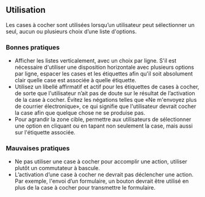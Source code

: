 ## Utilisation
Les cases à cocher sont utilisées lorsqu’un utilisateur peut sélectionner un seul, aucun ou plusieurs choix d’une liste d'options.

### Bonnes pratiques
* Afficher les listes verticalement, avec un choix par ligne. S'il est nécessaire d'utiliser une disposition horizontale avec plusieurs options par ligne, espacer les cases et les étiquettes afin qu'il soit absolument clair quelle case est associée à quelle étiquette.
* Utilisez un libellé affirmatif et actif pour les étiquettes de cases à cocher, de sorte que l'utilisateur n’ait pas de doute sur le résultat de l’activation de la case à cocher. Évitez les négations telles que «Ne m'envoyez plus de courrier électronique», ce qui signifie que l'utilisateur devrait cocher la case afin que quelque chose ne se produise pas.
* Pour agrandir la zone cible, permettre aux utilisateurs de sélectionner une option en cliquant ou en tapant non seulement la case, mais aussi sur l'étiquette associée.

### Mauvaises pratiques
* Ne pas utiliser une case à cocher pour accomplir une action, utiliser plutôt un commutateur à bascule.
* L’activation d’une case à cocher ne devrait pas déclencher une action. Par exemple, l'envoi d’un formulaire, un bouton devrait être utilisé en plus de la case à cocher pour transmettre le formulaire.
